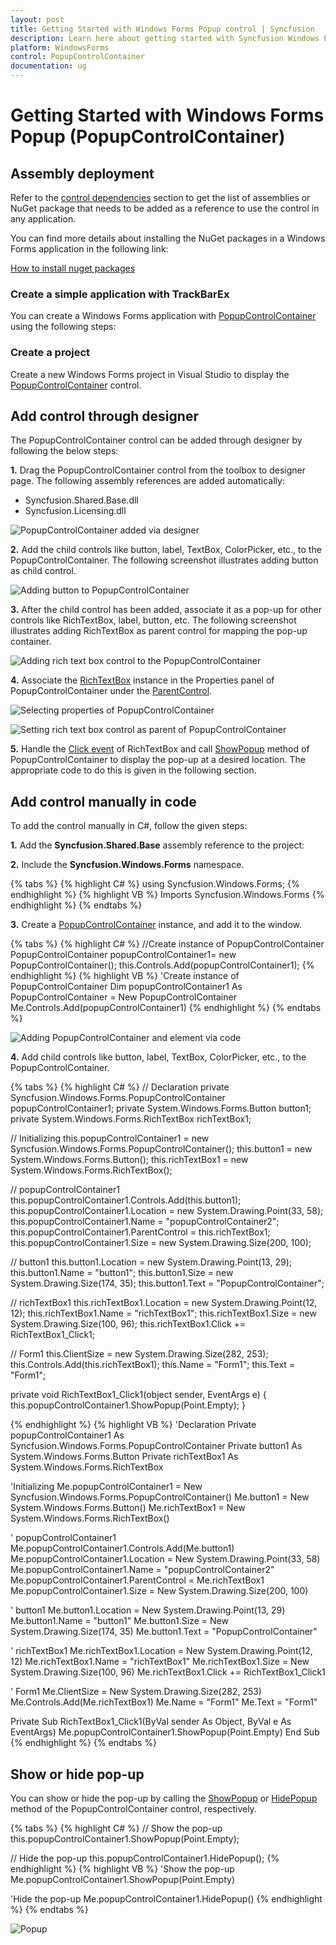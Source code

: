 ```yaml
---
layout: post
title: Getting Started with Windows Forms Popup control | Syncfusion
description: Learn here about getting started with Syncfusion Windows Forms Popup (PopupControlContainer) control, its elements and more details.
platform: WindowsForms
control: PopupControlContainer
documentation: ug
---
```


# Getting Started with Windows Forms Popup (PopupControlContainer)

## Assembly deployment

Refer to the [control dependencies](https://help.syncfusion.com/windowsforms/control-dependencies#popupcontrolcontainer) section to get the list of assemblies or NuGet package that needs to be added as a reference to use the control in any application.

You can find more details about installing the NuGet packages in a Windows Forms application in the following link: 

[How to install nuget packages](https://help.syncfusion.com/windowsforms/nuget-packages)

### Create a simple application with TrackBarEx

You can create a Windows Forms application with [PopupControlContainer](https://help.syncfusion.com/cr/windowsforms/Syncfusion.Windows.Forms.PopupControlContainer.html) using the following steps:

### Create a project

Create a new Windows Forms project in Visual Studio to display the [PopupControlContainer](https://help.syncfusion.com/cr/windowsforms/Syncfusion.Windows.Forms.PopupControlContainer.html) control.

## Add control through designer

The PopupControlContainer control can be added through designer by following the below steps:

**1.** Drag the PopupControlContainer control from the toolbox to designer page. The following assembly references are added automatically:

* Syncfusion.Shared.Base.dll
* Syncfusion.Licensing.dll

![PopupControlContainer added via designer](GettingStarted_Images/PopupControl.png)

**2.** Add the child controls like button, label, TextBox, ColorPicker, etc., to the PopupControlContainer. The following screenshot illustrates adding button as child control.

![Adding button to PopupControlContainer](GettingStarted_Images/PopupControl3.png)

**3.** After the child control has been added, associate it as a pop-up for other controls like RichTextBox, label, button, etc. The following screenshot illustrates adding RichTextBox as parent control for mapping the pop-up container.

![Adding rich text box control to the PopupControlContainer](GettingStarted_Images/PopupControl4.png)

**4.** Associate the [RichTextBox](https://docs.microsoft.com/en-us/dotnet/api/system.windows.controls.richtextbox?view=netframework-4.7.2) instance in the Properties panel of PopupControlContainer under the [ParentControl](https://help.syncfusion.com/cr/windowsforms/Syncfusion.Windows.Forms.PopupControlContainer.html#Syncfusion_Windows_Forms_PopupControlContainer_ParentControl).

![Selecting properties of PopupControlContainer](GettingStarted_Images/PopupControl5.png)

![Setting rich text box control as parent of PopupControlContainer](GettingStarted_Images/PopupControl6.png)

**5.** Handle the [Click event](https://docs.microsoft.com/en-us/dotnet/api/system.windows.forms.control.click?view=netframework-4.7.2) of RichTextBox and call [ShowPopup](https://help.syncfusion.com/cr/windowsforms/Syncfusion.Windows.Forms.PopupControlContainer.html#Syncfusion_Windows_Forms_PopupControlContainer_ShowPopup_System_Drawing_Point_) method of PopupControlContainer to display the pop-up at a desired location. The appropriate code to do this is given in the following section.

## Add control manually in code

To add the control manually in C#, follow the given steps:

**1.** Add the **Syncfusion.Shared.Base** assembly reference to the project: 

**2.** Include the **Syncfusion.Windows.Forms** namespace.

{% tabs %}
{% highlight C# %}
using Syncfusion.Windows.Forms;
{% endhighlight  %}
{% highlight VB %}
Imports Syncfusion.Windows.Forms
{% endhighlight  %}
{% endtabs %} 

**3.** Create a [PopupControlContainer](https://help.syncfusion.com/cr/windowsforms/Syncfusion.Windows.Forms.PopupControlContainer.html) instance, and add it to the window.

{% tabs %}
{% highlight C# %}
//Create instance of PopupControlContainer
PopupControlContainer popupControlContainer1= new PopupControlContainer();
this.Controls.Add(popupControlContainer1);
{% endhighlight %}
{% highlight VB %}
'Create instance of PopupControlContainer
Dim popupControlContainer1 As PopupControlContainer = New PopupControlContainer
Me.Controls.Add(popupControlContainer1)
{% endhighlight %}
{% endtabs %}

![Adding PopupControlContainer and element via code](GettingStarted_Images/PopupControl7.png)

**4.** Add child controls like button, label, TextBox, ColorPicker, etc., to the PopupControlContainer. 

{% tabs %}
{% highlight C# %}
// Declaration 
private Syncfusion.Windows.Forms.PopupControlContainer popupControlContainer1;
private System.Windows.Forms.Button button1;
private System.Windows.Forms.RichTextBox richTextBox1;

// Initializing 
this.popupControlContainer1 = new Syncfusion.Windows.Forms.PopupControlContainer();
this.button1 = new System.Windows.Forms.Button();
this.richTextBox1 = new System.Windows.Forms.RichTextBox();

// popupControlContainer1
this.popupControlContainer1.Controls.Add(this.button1);
this.popupControlContainer1.Location = new System.Drawing.Point(33, 58);
this.popupControlContainer1.Name = "popupControlContainer2";
this.popupControlContainer1.ParentControl = this.richTextBox1;
this.popupControlContainer1.Size = new System.Drawing.Size(200, 100);

// button1
this.button1.Location = new System.Drawing.Point(13, 29);
this.button1.Name = "button1";
this.button1.Size = new System.Drawing.Size(174, 35);
this.button1.Text = "PopupControlContainer";

// richTextBox1
this.richTextBox1.Location = new System.Drawing.Point(12, 12);
this.richTextBox1.Name = "richTextBox1";
this.richTextBox1.Size = new System.Drawing.Size(100, 96);
this.richTextBox1.Click += RichTextBox1_Click1;

// Form1
this.ClientSize = new System.Drawing.Size(282, 253);
this.Controls.Add(this.richTextBox1);
this.Name = "Form1";
this.Text = "Form1";   

private void RichTextBox1_Click1(object sender, EventArgs e)
{
    this.popupControlContainer1.ShowPopup(Point.Empty);
}

{% endhighlight %}
{% highlight VB %}
'Declaration 
Private popupControlContainer1 As Syncfusion.Windows.Forms.PopupControlContainer
Private button1 As System.Windows.Forms.Button
Private richTextBox1 As System.Windows.Forms.RichTextBox

'Initializing 
Me.popupControlContainer1 = New Syncfusion.Windows.Forms.PopupControlContainer()
Me.button1 = New System.Windows.Forms.Button()
Me.richTextBox1 = New System.Windows.Forms.RichTextBox()

' popupControlContainer1
Me.popupControlContainer1.Controls.Add(Me.button1)
Me.popupControlContainer1.Location = New System.Drawing.Point(33, 58)
Me.popupControlContainer1.Name = "popupControlContainer2"
Me.popupControlContainer1.ParentControl = Me.richTextBox1
Me.popupControlContainer1.Size = New System.Drawing.Size(200, 100)

' button1
Me.button1.Location = New System.Drawing.Point(13, 29)
Me.button1.Name = "button1"
Me.button1.Size = New System.Drawing.Size(174, 35)
Me.button1.Text = "PopupControlContainer"

' richTextBox1
Me.richTextBox1.Location = New System.Drawing.Point(12, 12)
Me.richTextBox1.Name = "richTextBox1"
Me.richTextBox1.Size = New System.Drawing.Size(100, 96)
Me.richTextBox1.Click += RichTextBox1_Click1

' Form1
Me.ClientSize = New System.Drawing.Size(282, 253)
Me.Controls.Add(Me.richTextBox1)
Me.Name = "Form1"
Me.Text = "Form1"

Private Sub RichTextBox1_Click1(ByVal sender As Object, ByVal e As EventArgs)
    Me.popupControlContainer1.ShowPopup(Point.Empty)
End Sub
{% endhighlight %}
{% endtabs %}

## Show or hide pop-up

You can show or hide the pop-up by calling the [ShowPopup](https://help.syncfusion.com/cr/windowsforms/Syncfusion.Windows.Forms.PopupControlContainer.html#Syncfusion_Windows_Forms_PopupControlContainer_ShowPopup_System_Drawing_Point_) or [HidePopup](https://help.syncfusion.com/cr/windowsforms/Syncfusion.Windows.Forms.PopupControlContainer.html#Syncfusion_Windows_Forms_PopupControlContainer_HidePopup) method of the PopupControlContainer control, respectively.

{% tabs %}
{% highlight C# %}
// Show the pop-up
this.popupControlContainer1.ShowPopup(Point.Empty);

// Hide the pop-up
this.popupControlContainer1.HidePopup();
{% endhighlight  %}
{% highlight VB %}
'Show the pop-up
Me.popupControlContainer1.ShowPopup(Point.Empty)

'Hide the pop-up
Me.popupControlContainer1.HidePopup()
{% endhighlight  %}
{% endtabs %} 

![Popup](GettingStarted_Images/show-hide-popup.png)

